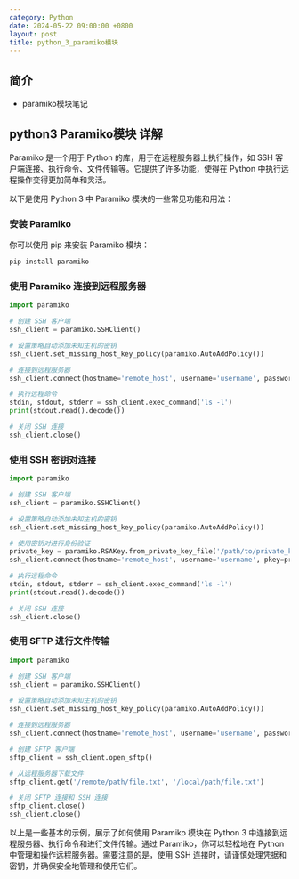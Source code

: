 ```yaml
---
category: Python
date: 2024-05-22 09:00:00 +0800
layout: post
title: python_3_paramiko模块
---
```

## 简介

+ paramiko模块笔记

## python3 Paramiko模块 详解

Paramiko 是一个用于 Python 的库，用于在远程服务器上执行操作，如 SSH 客户端连接、执行命令、文件传输等。它提供了许多功能，使得在 Python 中执行远程操作变得更加简单和灵活。

以下是使用 Python 3 中 Paramiko 模块的一些常见功能和用法：

### 安装 Paramiko
你可以使用 pip 来安装 Paramiko 模块：

```bash
pip install paramiko
```

### 使用 Paramiko 连接到远程服务器
```python
import paramiko

# 创建 SSH 客户端
ssh_client = paramiko.SSHClient()

# 设置策略自动添加未知主机的密钥
ssh_client.set_missing_host_key_policy(paramiko.AutoAddPolicy())

# 连接到远程服务器
ssh_client.connect(hostname='remote_host', username='username', password='password')

# 执行远程命令
stdin, stdout, stderr = ssh_client.exec_command('ls -l')
print(stdout.read().decode())

# 关闭 SSH 连接
ssh_client.close()
```

### 使用 SSH 密钥对连接
```python
import paramiko

# 创建 SSH 客户端
ssh_client = paramiko.SSHClient()

# 设置策略自动添加未知主机的密钥
ssh_client.set_missing_host_key_policy(paramiko.AutoAddPolicy())

# 使用密钥对进行身份验证
private_key = paramiko.RSAKey.from_private_key_file('/path/to/private_key')
ssh_client.connect(hostname='remote_host', username='username', pkey=private_key)

# 执行远程命令
stdin, stdout, stderr = ssh_client.exec_command('ls -l')
print(stdout.read().decode())

# 关闭 SSH 连接
ssh_client.close()
```

### 使用 SFTP 进行文件传输
```python
import paramiko

# 创建 SSH 客户端
ssh_client = paramiko.SSHClient()

# 设置策略自动添加未知主机的密钥
ssh_client.set_missing_host_key_policy(paramiko.AutoAddPolicy())

# 连接到远程服务器
ssh_client.connect(hostname='remote_host', username='username', password='password')

# 创建 SFTP 客户端
sftp_client = ssh_client.open_sftp()

# 从远程服务器下载文件
sftp_client.get('/remote/path/file.txt', '/local/path/file.txt')

# 关闭 SFTP 连接和 SSH 连接
sftp_client.close()
ssh_client.close()
```

以上是一些基本的示例，展示了如何使用 Paramiko 模块在 Python 3 中连接到远程服务器、执行命令和进行文件传输。通过 Paramiko，你可以轻松地在 Python 中管理和操作远程服务器。需要注意的是，使用 SSH 连接时，请谨慎处理凭据和密钥，并确保安全地管理和使用它们。